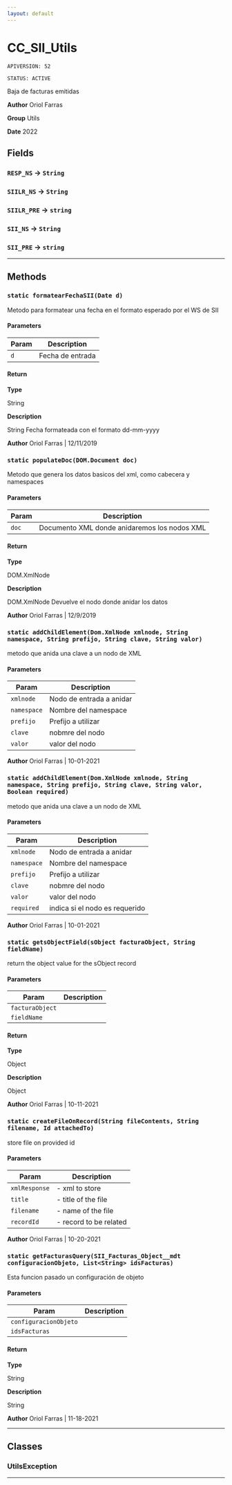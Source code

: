 ```yaml
---
layout: default
---
```

# CC_SII_Utils

`APIVERSION: 52`

`STATUS: ACTIVE`

Baja de facturas emitidas


**Author** Oriol Farras


**Group** Utils


**Date** 2022

## Fields

### `RESP_NS` → `String`


### `SIILR_NS` → `String`


### `SIILR_PRE` → `string`


### `SII_NS` → `String`


### `SII_PRE` → `string`


---
## Methods
### `static formatearFechaSII(Date d)`

Metodo para formatear una fecha en el formato esperado por el WS de SII

#### Parameters
|Param|Description|
|---|---|
|`d`|Fecha de entrada|

#### Return

**Type**

String

**Description**

String Fecha formateada con el formato dd-mm-yyyy


**Author** Oriol Farras  | 12/11/2019

### `static populateDoc(DOM.Document doc)`

Metodo que genera los datos basicos del xml, como cabecera y namespaces

#### Parameters
|Param|Description|
|---|---|
|`doc`|Documento XML donde anidaremos los nodos XML|

#### Return

**Type**

DOM.XmlNode

**Description**

DOM.XmlNode Devuelve el nodo donde anidar los datos


**Author** Oriol Farras  | 12/9/2019

### `static addChildElement(Dom.XmlNode xmlnode, String namespace, String prefijo, String clave, String valor)`

metodo que anida una clave a un nodo de XML

#### Parameters
|Param|Description|
|---|---|
|`xmlnode`|Nodo de entrada a anidar|
|`namespace`|Nombre del namespace|
|`prefijo`|Prefijo a utilizar|
|`clave`|nobmre del nodo|
|`valor`|valor del nodo|


**Author** Oriol Farras  | 10-01-2021

### `static addChildElement(Dom.XmlNode xmlnode, String namespace, String prefijo, String clave, String valor, Boolean required)`

metodo que anida una clave a un nodo de XML

#### Parameters
|Param|Description|
|---|---|
|`xmlnode`|Nodo de entrada a anidar|
|`namespace`|Nombre del namespace|
|`prefijo`|Prefijo a utilizar|
|`clave`|nobmre del nodo|
|`valor`|valor del nodo|
|`required`|indica si el nodo es requerido|


**Author** Oriol Farras  | 10-01-2021

### `static getsObjectField(sObject facturaObject, String fieldName)`

return the object value for the sObject record

#### Parameters
|Param|Description|
|---|---|
|`facturaObject`||
|`fieldName`||

#### Return

**Type**

Object

**Description**

Object


**Author** Oriol Farras  | 10-11-2021

### `static createFileOnRecord(String fileContents, String filename, Id attachedTo)`

store file on provided id

#### Parameters
|Param|Description|
|---|---|
|`xmlResponse`|- xml to store|
|`title`|- title of the file|
|`filename`|- name of the file|
|`recordId`|- record to be related|


**Author** Oriol Farras  | 10-20-2021

### `static getFacturasQuery(SII_Facturas_Object__mdt configuracionObjeto, List<String> idsFacturas)`

Esta funcion pasado un configuración de objeto

#### Parameters
|Param|Description|
|---|---|
|`configuracionObjeto`||
|`idsFacturas`||

#### Return

**Type**

String

**Description**

String


**Author** Oriol Farras  | 11-18-2021

---
## Classes
### UtilsException

---
